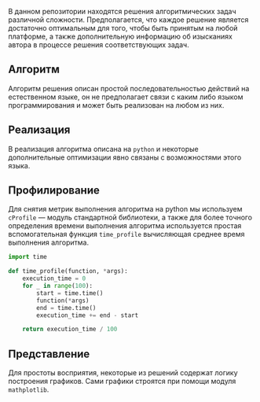 В данном репозитории находятся решения алгоритмических задач различной сложности. Предполагается, что каждое решение является достаточно оптимальным для того, чтобы быть принятым на любой платформе, а также дополнительную информацию об изысканиях автора в процессе решения соответствующих задач.

## Алгоритм

Алгоритм решения описан простой последовательностью действий на естественном языке, он не предполагает связи с каким либо языком программирования и может быть реализован на любом из них.

## Реализация

В реализация алгоритма описана на `python` и некоторые дополнительные оптимизации явно связаны с возможностями этого языка.

## Профилирование

Для снятия метрик выполнения алгоритма на python мы используем `cProfile` — модуль стандартной библиотеки, а также для более точного определения времени выполнения алгоритма используется простая вспомогательная функция `time_profile` вычисляющая среднее время выполнения алгоритма.

```Python
import time

def time_profile(function, *args):
    execution_time = 0
    for _ in range(100):
        start = time.time()
        function(*args)
        end = time.time()
        execution_time += end - start

    return execution_time / 100
```

## Представление

Для простоты восприятия, некоторые из решений содержат логику построения графиков. Сами графики строятся при помощи модуля `mathplotlib`. 
